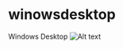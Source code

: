 # winowsdesktop
Windows Desktop
![Alt text](https://media.discordapp.net/attachments/1121138720268111993/1260703650607792178/image.png?ex=66904945&is=668ef7c5&hm=289ebbcc539ca88430af83833282949b7df7d4971dec37ae3c9acab09a0de87d&=&format=webp&quality=lossless&width=1205&height=678)
